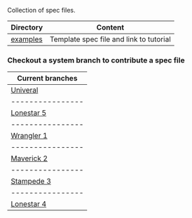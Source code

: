 Collection of spec files.

Directory                 | Content
------------------------- | -------------
[examples](examples)      | Template spec file and link to tutorial


### Checkout a system branch to contribute a spec file

Current branches |
---------------- |
[Univeral](https://github.com/TACC/hpc_spec/blob/uni/README.md)   |
---------------- |
[Lonestar 5](https://github.com/TACC/hpc_spec/blob/ls5/README.md) |
---------------- |
[Wrangler 1](https://github.com/TACC/hpc_spec/blob/wr1/README.md) |
---------------- |
[Maverick 2](https://github.com/TACC/hpc_spec/blob/mk2/README.md) |
---------------- |
[Stampede 3](https://github.com/TACC/hpc_spec/blob/st3/README.md) |
---------------- |
[Lonestar 4](https://github.com/TACC/hpc_spec/blob/ls4/README.md) |
